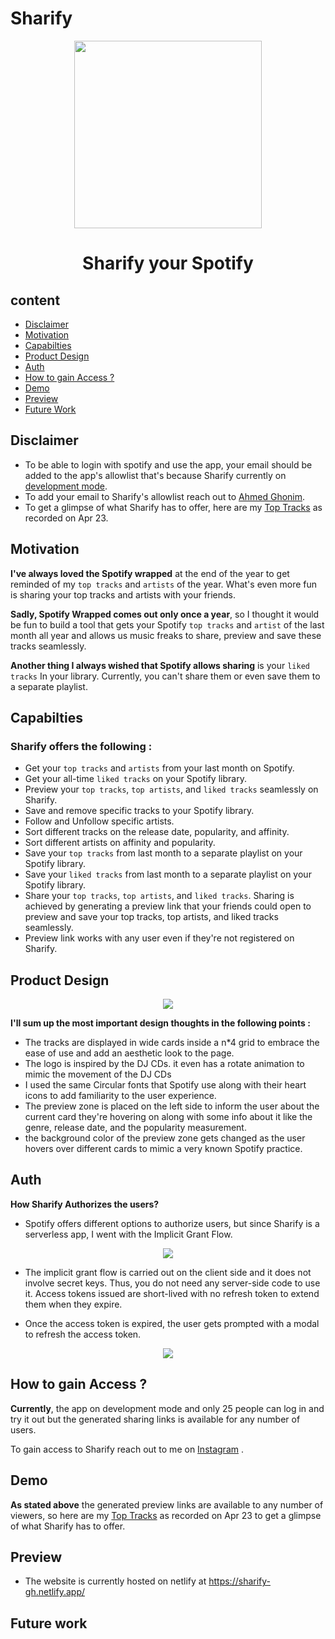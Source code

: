 # Sharify

<p align="center"> 
  <img src="https://user-images.githubusercontent.com/65967989/233854956-300c21e4-cbc6-4fd4-a9b8-613ce8ccfe24.png" style="width: 300px; height: 300px;"/>
</p>
<p align="center"> 
  <h1 align="center">Sharify your Spotify</h1>
</p>


## content
 - [Disclaimer](https://github.com/A-bahaa/Sharify-Documentation#disclaimer) 
 - [Motivation](https://github.com/A-bahaa/Sharify-Documentation#motivation) 
 - [Capabilties](https://github.com/A-bahaa/Sharify-Documentation#capabilties)
 - [Product Design](https://github.com/A-bahaa/Sharify-Documentation#product-design)
 - [Auth](https://github.com/A-bahaa/Sharify-Documentation#auth)
 - [How to gain Access ?](https://github.com/A-bahaa/Sharify-Documentation#how-to-gain-access-) 
 - [Demo](https://github.com/A-bahaa/Sharify-Documentation#demo)
 - [Preview](https://github.com/A-bahaa/Sharify-Documentation#preview)
 - [Future Work](https://github.com/A-bahaa/Sharify-Documentation#future-work) 

## Disclaimer
 - To be able to login with spotify and use the app, your email should be added to the app's allowlist that's because Sharify currently on [development mode](https://developer.spotify.com/documentation/web-api/concepts/quota-modes#:~:text=App%20Settings%3A-,Development%20mode,-Newly%2Dcreated%20apps).
 - To add your email to Sharify's allowlist reach out to [Ahmed Ghonim](https://www.linkedin.com/in/ahmed-ghonim-6643251a4/).
 - To get a glimpse of what Sharify has to offer, here are my [Top Tracks](https://sharify-gh.netlify.app/TopTracks?id=6445850d1394f9ebb95f670d) as recorded on Apr 23.
 
 
 ## Motivation
 
 **I've always loved the Spotify wrapped** at the end of the year to get reminded of my `top tracks` and `artists` of the year. What's even more fun is sharing your top tracks and artists with your friends. 
 
 **Sadly, Spotify Wrapped comes out only once a year**, so I thought it would be fun to build a tool that gets your Spotify `top tracks` and `artist` of the last month all year and allows us music freaks to share, preview and save these tracks seamlessly.
 
 **Another thing I always wished that Spotify allows sharing** is your `liked tracks` In your library. Currently, you can't share them or even save them to a separate playlist.
 
 ## Capabilties
 
### **Sharify offers the following :**
- Get your `top tracks` and `artists` from your last month on Spotify.
- Get your all-time `liked tracks` on your Spotify library.
- Preview your `top tracks`, `top artists`, and `liked tracks` seamlessly on Sharify.
- Save and remove specific tracks to your Spotify library.
- Follow and Unfollow specific artists.
- Sort different tracks on the release date, popularity, and affinity.
- Sort different artists on affinity and popularity.
- Save your `top tracks` from last month to a separate playlist on your Spotify library.
- Save your `liked tracks` from last month to a separate playlist on your Spotify library.
- Share your `top tracks`, `top artists`, and `liked tracks`. Sharing is achieved by generating a preview link that your friends could open to preview and save your top tracks, top artists, and liked tracks seamlessly.
- Preview link works with any user even if they're not registered on Sharify.


## Product Design

<p align="center"> 
  <img src="https://user-images.githubusercontent.com/65967989/233859149-7caa24cc-534e-41cc-a0c6-d5d064a2cc21.png" />
</p>

**I'll sum up the most important design thoughts in the following points :**

- The tracks are displayed in wide cards inside a n*4 grid to embrace the ease of use and add an aesthetic look to the page.
- The logo is inspired by the DJ CDs. it even has a rotate animation to mimic the movement of the DJ CDs 
- I used the same Circular fonts that Spotify use along with their heart icons to add familiarity to the user experience.
- The preview zone is placed on the left side to inform the user about the current card they're hovering on along with some info about it like the genre, release date, and the popularity measurement.
- the background color of the preview zone gets changed as the user hovers over different cards to mimic a very known Spotify practice.




## Auth

**How Sharify Authorizes the users?**

- Spotify offers different options to authorize users, but since Sharify is a serverless app, I went with the Implicit Grant Flow. 
<p align="center"> 
  <img src="https://user-images.githubusercontent.com/65967989/233858341-717911a2-a728-475e-9206-c8fbd3ee11e7.png" />
</p>


- The implicit grant flow is carried out on the client side and it does not involve secret keys. Thus, you do not need any server-side code to use it. Access tokens issued are short-lived with no refresh token to extend them when they expire.

- Once the access token is expired, the user gets prompted with a modal to refresh the access token.

<p align="center"> 
  <img src="https://user-images.githubusercontent.com/65967989/233858332-ad34b5f3-7fea-42c1-92fb-3b6f55926c03.png" />
</p>

## How to gain Access ?

**Currently**, the app on development mode and only 25 people can log in and try it out but the generated sharing links is available for any number of users.

To gain access to Sharify reach out to me on [Instagram](https://www.instagram.com/ghonimzz/) .


## Demo 

**As stated above** the generated preview links are available to any number of viewers, so here are my [Top Tracks](https://sharify-gh.netlify.app/TopTracks?id=6445850d1394f9ebb95f670d) as recorded on Apr 23 to get a glimpse of what Sharify has to offer.



## Preview
- The website is currently hosted on netlify at https://sharify-gh.netlify.app/

## Future work



